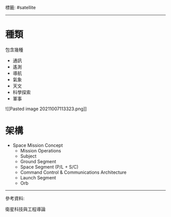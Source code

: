 標籤: #satellite 

---

# 種類

包含幾種
- 通訊
- 遙測
- 導航
- 氣象
- 天文
- 科學探索
- 軍事

![[Pasted image 20211007113323.png]]

# 架構

- Space Mission Concept
	- Mission Operations
	- Subject
	- Ground Segment
	- Space Segment (P/L + S/C)
	- Command Control & Communications Architecture
	- Launch Segment
	- Orb

---

參考資料:

衛星科技與工程導論